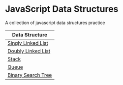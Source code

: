 # JavaScript Data Structures
 A collection of javascript data structures practice 

| Data Structure |
| ------ | 
| [Singly Linked List](/singly-linked-list/singly-linked-list.js) |
| [Doubly Linked List](/doubly-linked-list/doubly-linked-list.js) |
| [Stack](/stack/) |
| [Queue](/queue/) |
| [Binary Search Tree](/binary-search-tree/binary-search-tree.js) |

